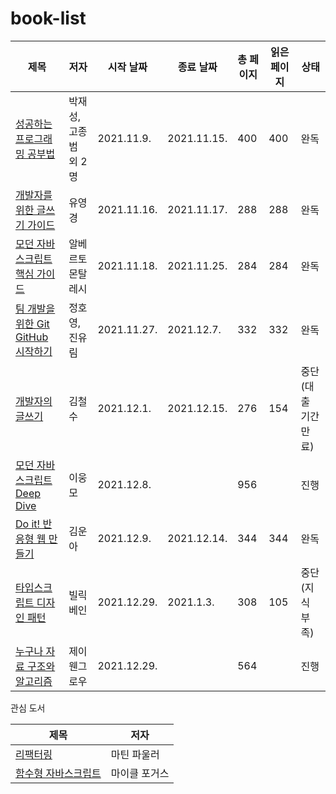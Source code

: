 # book-list
|제목|저자|시작 날짜|종료 날짜|총 페이지|읽은 페이지|상태|
|---|---|---|---|---|---|---|
|[성공하는 프로그래밍 공부법](https://book.naver.com/bookdb/book_detail.nhn?bid=13993648)|박재성, 고종범 외 2명|2021.11.9.|2021.11.15.|400|400|완독|
|[개발자를 위한 글쓰기 가이드](https://book.naver.com/bookdb/book_detail.nhn?bid=18005437)|유영경|2021.11.16.|2021.11.17.|288|288|완독|
|[모던 자바스크립트 핵심 가이드](https://book.naver.com/bookdb/book_detail.nhn?bid=20488188)|알베르토 몬탈레시|2021.11.18.|2021.11.25.|284|284|완독|
|[팀 개발을 위한 Git GitHub 시작하기](https://book.naver.com/bookdb/book_detail.nhn?bid=15986509)|정호영, 진유림|2021.11.27.|2021.12.7.|332|332|완독|
|[개발자의 글쓰기](https://book.naver.com/bookdb/book_detail.nhn?bid=15513595)|김철수|2021.12.1.|2021.12.15.|276|154|중단(대출 기간 만료)|
|[모던 자바스크립트 Deep Dive](https://book.naver.com/bookdb/book_detail.nhn?bid=16710547)|이웅모|2021.12.8.||956||진행|
|[Do it! 반응형 웹 만들기](https://book.naver.com/bookdb/book_detail.naver?bid=12085760)|김운아|2021.12.9.|2021.12.14.|344|344|완독|
|[타입스크립트 디자인 패턴](https://book.naver.com/bookdb/book_detail.naver?bid=11956504)|빌릭 베인|2021.12.29.|2021.1.3.|308|105|중단(지식 부족)|
|[누구나 자료 구조와 알고리즘](https://book.naver.com/bookdb/book_detail.naver?bid=21292877)|제이 웬그로우|2021.12.29.||564||진행|

관심 도서

|제목|저자|
|---|---|
|[리팩터링](https://book.naver.com/bookdb/book_detail.naver?bid=16311029)|마틴 파울러|
|[함수형 자바스크립트](https://book.naver.com/bookdb/book_detail.naver?bid=7423431)| 마이클 포거스
